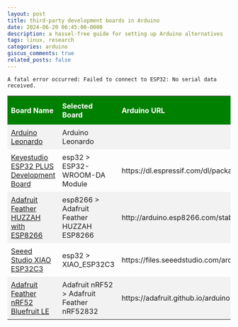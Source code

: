 ```yaml
---
layout: post
title: third-party development boards in Arduino
date: 2024-06-20 06:45:00-0000
description: a hassel-free guide for setting up Arduino alternatives
tags: linux, research
categories: arduino
giscus_comments: true
related_posts: false
---
```


`A fatal error occurred: Failed to connect to ESP32: No serial data received.`

<style>

#boards {
  border-collapse: collapse;
  width: 100%;
}
#boards td, #boards th {
    border: 1px;
    text-align: left;
    padding: 8px;
}

#boards tr:nth-child(even){background-color: #f2f2f2;}

#boards tr:hover {background-color: #ddd;}

#boards th {
  padding-top: 12px;
  padding-bottom: 12px;
  text-align: left;
  background-color: #008000;
  color: white;
}

</style>

<table id="boards">
  <tr>
    <th>Board Name</th>
    <th>Selected Board</th>
    <th>Arduino URL</th>
  </tr>
  <tr>
    <td><a href="https://store.arduino.cc/products/arduino-leonardo-with-headers">Arduino Leonardo</a></td>
    <td>Arduino Leonardo</td>
    <td></td>
  </tr>
  <tr>
    <td><a href="https://www.keyestudio.com/products/keyestudio-esp32-plus-development-board-woroom-32-module-wifibluetooth-compatible-with-arduino">Keyestudio ESP32 PLUS Development Board</a></td>
    <td>esp32 > ESP32-WROOM-DA Module</td>
    <td>https://dl.espressif.com/dl/package_esp32_index.json</td>
  </tr>
  <tr>
    <td><a href="https://www.adafruit.com/product/2821">Adafruit Feather HUZZAH with ESP8266</a></td>
    <td>esp8266 > Adafruit Feather HUZZAH ESP8266</td>
    <td>http://arduino.esp8266.com/stable/package_esp8266com_index.json</td>
  </tr>
  <tr>
    <td><a href="https://www.seeedstudio.com/Seeed-XIAO-ESP32C3-p-5431.html">Seeed Studio XIAO ESP32C3</a></td>
    <td>esp32 > XIAO_ESP32C3</td>
    <td>https://files.seeedstudio.com/arduino/package_seeeduino_boards_index.json</td>
  </tr>
  <tr>
    <td><a href="https://www.digikey.ie/en/products/detail/adafruit-industries-llc/3406/7034992">Adafruit Feather nRF52 Bluefruit LE</a></td>
    <td>Adafruit nRF52 > Adafruit Feather nRF52832</td>
    <td>https://adafruit.github.io/arduino-board-index/package_adafruit_index.json</td>
  </tr>
</table>
